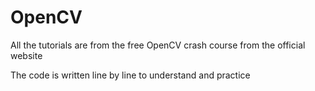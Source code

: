 # OpenCV

All the tutorials are from the free OpenCV crash course from the official website

The code is written line by line to understand and practice
